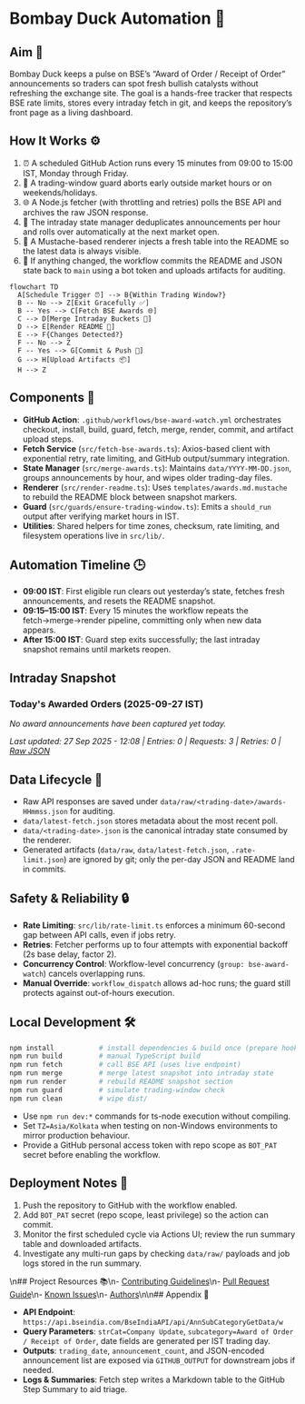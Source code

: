 ﻿# Bombay Duck Automation 🦆

<!-- aim:start -->
## Aim 🎯
Bombay Duck keeps a pulse on BSE’s “Award of Order / Receipt of Order” announcements so traders can spot fresh bullish catalysts without refreshing the exchange site. The goal is a hands-free tracker that respects BSE rate limits, stores every intraday fetch in git, and keeps the repository’s front page as a living dashboard.
<!-- aim:end -->

<!-- how-it-works:start -->
## How It Works ⚙️
1. ⏰ A scheduled GitHub Action runs every 15 minutes from 09:00 to 15:00 IST, Monday through Friday.
2. 🚦 A trading-window guard aborts early outside market hours or on weekends/holidays.
3. 🌐 A Node.js fetcher (with throttling and retries) polls the BSE API and archives the raw JSON response.
4. 🧮 The intraday state manager deduplicates announcements per hour and rolls over automatically at the next market open.
5. 📝 A Mustache-based renderer injects a fresh table into the README so the latest data is always visible.
6. 🤖 If anything changed, the workflow commits the README and JSON state back to `main` using a bot token and uploads artifacts for auditing.

```mermaid
flowchart TD
  A[Schedule Trigger ⏰] --> B{Within Trading Window?}
  B -- No --> Z[Exit Gracefully ✅]
  B -- Yes --> C[Fetch BSE Awards 🌐]
  C --> D[Merge Intraday Buckets 🧮]
  D --> E[Render README 📝]
  E --> F{Changes Detected?}
  F -- No --> Z
  F -- Yes --> G[Commit & Push 🤖]
  G --> H[Upload Artifacts 📦]
  H --> Z
```
<!-- how-it-works:end -->

## Components 🧩
- **GitHub Action**: `.github/workflows/bse-award-watch.yml` orchestrates checkout, install, build, guard, fetch, merge, render, commit, and artifact upload steps.
- **Fetch Service** (`src/fetch-bse-awards.ts`): Axios-based client with exponential retry, rate limiting, and GitHub output/summary integration.
- **State Manager** (`src/merge-awards.ts`): Maintains `data/YYYY-MM-DD.json`, groups announcements by hour, and wipes older trading-day files.
- **Renderer** (`src/render-readme.ts`): Uses `templates/awards.md.mustache` to rebuild the README block between snapshot markers.
- **Guard** (`src/guards/ensure-trading-window.ts`): Emits a `should_run` output after verifying market hours in IST.
- **Utilities**: Shared helpers for time zones, checksum, rate limiting, and filesystem operations live in `src/lib/`.

## Automation Timeline 🕒
- **09:00 IST**: First eligible run clears out yesterday’s state, fetches fresh announcements, and resets the README snapshot.
- **09:15–15:00 IST**: Every 15 minutes the workflow repeats the fetch→merge→render pipeline, committing only when new data appears.
- **After 15:00 IST**: Guard step exits successfully; the last intraday snapshot remains until markets reopen.

## Intraday Snapshot
<!-- snapshot:start -->

### Today's Awarded Orders (2025-09-27 IST)

_No award announcements have been captured yet today._

_Last updated: 27 Sep 2025 - 12:08 | Entries: 0 | Requests: 3 | Retries: 0 | [Raw JSON](data/2025-09-27.json)_

<!-- snapshot:end -->

## Data Lifecycle 📂
- Raw API responses are saved under `data/raw/<trading-date>/awards-HHmmss.json` for auditing.
- `data/latest-fetch.json` stores metadata about the most recent poll.
- `data/<trading-date>.json` is the canonical intraday state consumed by the renderer.
- Generated artifacts (`data/raw`, `data/latest-fetch.json`, `.rate-limit.json`) are ignored by git; only the per-day JSON and README land in commits.

## Safety & Reliability 🔒
- **Rate Limiting**: `src/lib/rate-limit.ts` enforces a minimum 60-second gap between API calls, even if jobs retry.
- **Retries**: Fetcher performs up to four attempts with exponential backoff (2s base delay, factor 2).
- **Concurrency Control**: Workflow-level concurrency (`group: bse-award-watch`) cancels overlapping runs.
- **Manual Override**: `workflow_dispatch` allows ad-hoc runs; the guard still protects against out-of-hours execution.

## Local Development 🛠️
```bash
npm install           # install dependencies & build once (prepare hook)
npm run build         # manual TypeScript build
npm run fetch         # call BSE API (uses live endpoint)
npm run merge         # merge latest snapshot into intraday state
npm run render        # rebuild README snapshot section
npm run guard         # simulate trading-window check
npm run clean         # wipe dist/
```
- Use `npm run dev:*` commands for ts-node execution without compiling.
- Set `TZ=Asia/Kolkata` when testing on non-Windows environments to mirror production behaviour.
- Provide a GitHub personal access token with repo scope as `BOT_PAT` secret before enabling the workflow.

## Deployment Notes 🚀
1. Push the repository to GitHub with the workflow enabled.
2. Add `BOT_PAT` secret (repo scope, least privilege) so the action can commit.
3. Monitor the first scheduled cycle via Actions UI; review the run summary table and downloaded artifacts.
4. Investigate any multi-run gaps by checking `data/raw/` payloads and job logs stored in the run summary.

\n## Project Resources 📚\n- [Contributing Guidelines](CONTRIBUTING.md)\n- [Pull Request Guide](PR_GUIDE.md)\n- [Known Issues](KNOWN_ISSUES.md)\n- [Authors](AUTHORS.md)\n\n## Appendix 📎
- **API Endpoint**: `https://api.bseindia.com/BseIndiaAPI/api/AnnSubCategoryGetData/w`
- **Query Parameters**: `strCat=Company Update`, `subcategory=Award of Order / Receipt of Order`, date fields are generated per IST trading day.
- **Outputs**: `trading_date`, `announcement_count`, and JSON-encoded announcement list are exposed via `GITHUB_OUTPUT` for downstream jobs if needed.
- **Logs & Summaries**: Fetch step writes a Markdown table to the GitHub Step Summary to aid triage.

